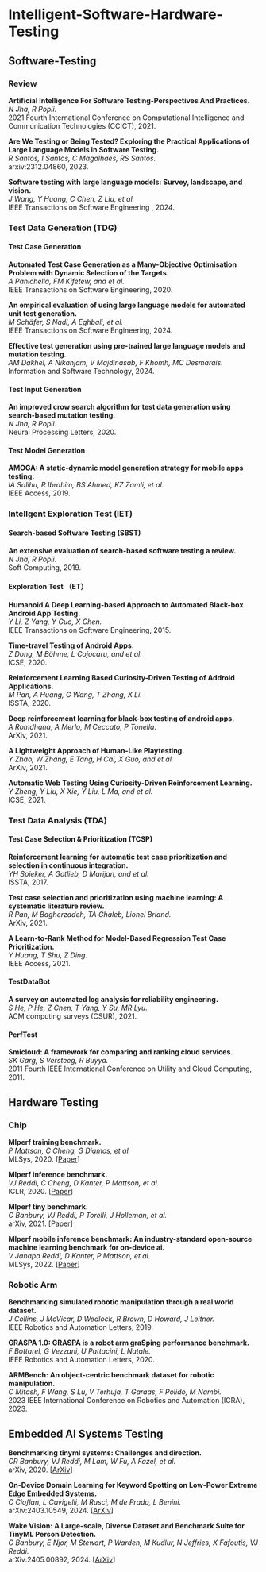 # Intelligent-Software-Hardware-Testing

## Software-Testing

### Review

**Artificial Intelligence For Software Testing-Perspectives And Practices.**<br>
*N Jha, R Popli.*<br>
2021 Fourth International Conference on Computational Intelligence and Communication Technologies (CCICT), 2021.

**Are We Testing or Being Tested? Exploring the Practical Applications of Large Language Models in Software Testing.**<br>
*R Santos, I Santos, C Magalhaes, RS Santos.*<br>
arxiv:2312.04860, 2023. 

**Software testing with large language models: Survey, landscape, and vision.**<br>
*J Wang, Y Huang, C Chen, Z Liu, et al.*<br>
 IEEE Transactions on Software Engineering , 2024. 

### Test Data Generation (TDG)

#### Test Case Generation

**Automated Test Case Generation as a Many-Objective Optimisation Problem with Dynamic Selection of the Targets.**<br>
*A Panichella, FM Kifetew, and et al.*<br>
IEEE Transactions on Software Engineering, 2020.

**An empirical evaluation of using large language models for automated unit test generation.**<br>
*M Schäfer, S Nadi, A Eghbali, et al.*<br>
IEEE Transactions on Software Engineering, 2024. 

**Effective test generation using pre-trained large language models and mutation testing.**<br>
*AM Dakhel, A Nikanjam, V Majdinasab, F Khomh, MC Desmarais.*<br>
Information and Software Technology, 2024. 

#### Test Input Generation
 
**An improved crow search algorithm for test data generation using search-based mutation testing.**<br>
*N Jha, R Popli.*<br>
Neural Processing Letters, 2020.

#### Test Model Generation
 
**AMOGA: A static-dynamic model generation strategy for mobile apps testing.**<br>
*IA Salihu, R Ibrahim, BS Ahmed, KZ Zamli, et al.*<br>
IEEE Access, 2019. 

### Intellgent Exploration Test (IET)

#### Search-based Software Testing (SBST)

**An extensive evaluation of search-based software testing a review.**<br>
*N Jha, R Popli.*<br>
Soft Computing, 2019.

#### Exploration Test （ET）

**Humanoid A Deep Learning-based Approach to Automated Black-box Android App Testing.**<br>
*Y Li, Z Yang, Y Guo, X Chen.*<br>
IEEE Transactions on Software Engineering, 2015. 

**Time-travel Testing of Android Apps.**<br>
*Z Dong, M Böhme, L Cojocaru, and et al.*<br>
ICSE, 2020. 

**Reinforcement Learning Based Curiosity-Driven Testing of Addroid Applications.**<br>
*M Pan, A Huang, G Wang, T Zhang, X Li.*<br>
ISSTA, 2020.

**Deep reinforcement learning for black-box testing of android apps.**<br>
*A Romdhana, A Merlo, M Ceccato, P Tonella.*<br>
ArXiv, 2021. 

**A Lightweight Approach of Human-Like Playtesting.**<br>
*Y Zhao, W Zhang, E Tang, H Cai, X Guo, and et al.*<br>
ArXiv, 2021.

**Automatic Web Testing Using Curiosity-Driven Reinforcement Learning.**<br>
*Y Zheng, Y Liu, X Xie, Y Liu, L Ma, and et al.*<br>
ICSE, 2021.

### Test Data Analysis (TDA)

#### Test Case Selection & Prioritization (TCSP)

**Reinforcement learning for automatic test case prioritization and selection in continuous integration.**<br>
*YH Spieker, A Gotlieb, D Marijan, and et al.*<br>
ISSTA, 2017.

**Test case selection and prioritization using machine learning: A systematic literature review.**<br>
*R Pan, M Bagherzadeh, TA Ghaleb, Lionel Briand.*<br>
ArXiv, 2021. 

**A Learn-to-Rank Method for Model-Based Regression Test Case Prioritization.**<br>
*Y Huang, T Shu, Z Ding.*<br>
IEEE Access, 2021.

#### TestDataBot

**A survey on automated log analysis for reliability engineering.**<br>
*S He, P He, Z Chen, T Yang, Y Su, MR Lyu.*<br>
ACM computing surveys (CSUR), 2021.

#### PerfTest

**Smicloud: A framework for comparing and ranking cloud services.**<br>
*SK Garg, S Versteeg, R Buyya.*<br>
2011 Fourth IEEE International Conference on Utility and Cloud Computing, 2011.

## Hardware Testing

### Chip

**Mlperf training benchmark.**<br>
*P Mattson, C Cheng, G Diamos, et al.*<br>
MLSys, 2020.
[[Paper](https://proceedings.mlsys.org/paper_files/paper/2020/file/411e39b117e885341f25efb8912945f7-Paper.pdf)]

**Mlperf inference benchmark.**<br>
*VJ Reddi, C Cheng, D Kanter, P Mattson, et al.*<br>
ICLR, 2020.
[[Paper](https://arxiv.org/pdf/1911.02549)]

**Mlperf tiny benchmark.**<br>
*C Banbury, VJ Reddi, P Torelli, J Holleman, et al.*<br>
arXiv, 2021.
[[Paper](https://arxiv.org/pdf/2106.07597)]

**Mlperf mobile inference benchmark: An industry-standard open-source machine learning benchmark for on-device ai.**<br>
*V Janapa Reddi, D Kanter, P Mattson, et al.*<br>
MLSys, 2022.
[[Paper](https://proceedings.mlsys.org/paper_files/paper/2022/file/a2b2702ea7e682c5ea2c20e8f71efb0c-Paper.pdf)]

### Robotic Arm

**Benchmarking simulated robotic manipulation through a real world dataset.**<br>
*J Collins, J McVicar, D Wedlock, R Brown, D Howard, J Leitner.*<br>
IEEE Robotics and Automation Letters, 2019.

**GRASPA 1.0: GRASPA is a robot arm graSping performance benchmark.**<br>
*F Bottarel, G Vezzani, U Pattacini, L Natale.*<br>
IEEE Robotics and Automation Letters, 2020.

**ARMBench: An object-centric benchmark dataset for robotic manipulation.**<br>
*C Mitash, F Wang, S Lu, V Terhuja, T Garaas, F Polido, M Nambi.*<br>
2023 IEEE International Conference on Robotics and Automation (ICRA), 2023.

## Embedded AI Systems Testing

**Benchmarking tinyml systems: Challenges and direction.**<br>
*CR Banbury, VJ Reddi, M Lam, W Fu, A Fazel, et al.*<br>
arXiv, 2020.
[[ArXiv](https://arxiv.org/pdf/2003.04821)]

**On-Device Domain Learning for Keyword Spotting on Low-Power Extreme Edge Embedded Systems.**<br>
*C Cioflan, L Cavigelli, M Rusci, M de Prado, L Benini.*<br>
arXiv:2403.10549, 2024.
[[ArXiv](https://arxiv.org/pdf/2403.10549)]

**Wake Vision: A Large-scale, Diverse Dataset and Benchmark Suite for TinyML Person Detection.**<br>
*C Banbury, E Njor, M Stewart, P Warden, M Kudlur, N Jeffries, X Fafoutis, VJ Reddi.*<br>
arXiv:2405.00892, 2024.
[[ArXiv](https://arxiv.org/pdf/2405.00892)]
